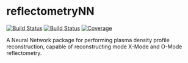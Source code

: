 # reflectometryNN

[![Build Status](https://travis-ci.com/eleppink/reflectometryNN.jl.svg?branch=master)](https://travis-ci.com/eleppink/reflectometryNN.jl)
[![Build Status](https://ci.appveyor.com/api/projects/status/github/eleppink/reflectometryNN.jl?svg=true)](https://ci.appveyor.com/project/eleppink/reflectometryNN-jl)
[![Coverage](https://coveralls.io/repos/github/eleppink/reflectometryNN.jl/badge.svg?branch=master)](https://coveralls.io/github/eleppink/reflectometryNN.jl?branch=master)


A Neural Network package for performing plasma density profile reconstruction, capable of reconstructing mode X-Mode and O-Mode reflectometry.
